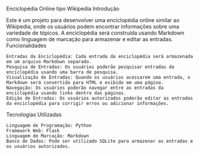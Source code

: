 Enciclopédia Online tipo Wikipedia
Introdução

Este é um projeto para desenvolver uma enciclopédia online similar ao Wikipedia, onde os usuários podem encontrar informações sobre uma variedade de tópicos. A enciclopédia será construída usando Markdown como linguagem de marcação para armazenar e editar as entradas.
Funcionalidades

    Entradas da Enciclopédia: Cada entrada da enciclopédia será armazenada em um arquivo Markdown separado.
    Pesquisa de Entradas: Os usuários poderão pesquisar entradas da enciclopédia usando uma barra de pesquisa.
    Visualização de Entradas: Quando os usuários acessarem uma entrada, o Markdown será convertido para HTML e exibido em uma página.
    Navegação: Os usuários poderão navegar entre as entradas da enciclopédia usando links dentro das páginas.
    Edição de Entradas: Os usuários autorizados poderão editar as entradas da enciclopédia para corrigir erros ou adicionar informações.

Tecnologias Utilizadas

    Linguagem de Programação: Python
    Framework Web: Flask
    Linguagem de Marcação: Markdown
    Banco de Dados: Pode ser utilizado SQLite para armazenar as entradas e os usuários autorizados.
